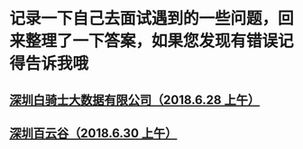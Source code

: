 # 记录一下自己去面试遇到的一些问题，回来整理了一下答案，如果您发现有错误记得告诉我哦
## [深圳白骑士大数据有限公司（2018.6.28 上午）](https://github.com/gosin1994/interview/blob/master/1.md)
## [深圳百云谷（2018.6.30 上午）](https://github.com/gosin1994/interview/blob/master/2.md)
